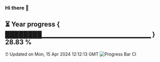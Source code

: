 ### Hi there 👋
⏳ Year progress { ████████▁▁▁▁▁▁▁▁▁▁▁▁▁▁▁▁▁▁▁▁▁▁ } 28.83 %
---
⏰ Updated on Mon, 15 Apr 2024 12:12:13 GMT
![Progress Bar CI](https://github.com/Moyi321/Moyi321/workflows/Progress%20Bar%20CI/badge.svg)

